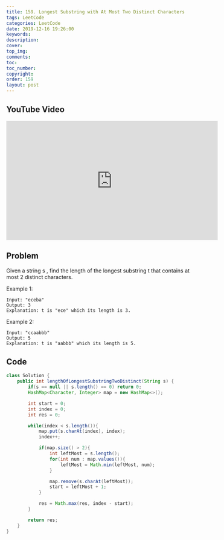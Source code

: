 ```yaml
---
title: 159. Longest Substring with At Most Two Distinct Characters
tags: LeetCode
categories: LeetCode
date: 2019-12-16 19:26:00
keywords:
description:
cover:
top_img:
comments:
toc:
toc_number:
copyright:
order: 159
layout: post
---
```


## YouTube Video

<iframe width="560" height="315" src="https://www.youtube.com/embed/2vW_Q8ToSAU" frameborder="0" allow="accelerometer; autoplay; encrypted-media; gyroscope; picture-in-picture" allowfullscreen></iframe>

## Problem

Given a string s , find the length of the longest substring t that contains at most 2 distinct characters.

Example 1:

```
Input: "eceba"
Output: 3
Explanation: t is "ece" which its length is 3.
```

Example 2:

```
Input: "ccaabbb"
Output: 5
Explanation: t is "aabbb" which its length is 5.
```

## Code

```java
class Solution {
    public int lengthOfLongestSubstringTwoDistinct(String s) {
        if(s == null || s.length() == 0) return 0;
        HashMap<Character, Integer> map = new HashMap<>();

        int start = 0;
        int index = 0;
        int res = 0;

        while(index < s.length()){
            map.put(s.charAt(index), index);
            index++;

            if(map.size() > 2){
                int leftMost = s.length();
                for(int num : map.values()){
                    leftMost = Math.min(leftMost, num);
                }

                map.remove(s.charAt(leftMost));
                start = leftMost + 1;
            }

            res = Math.max(res, index - start);
        }

        return res;
    }
}
```

